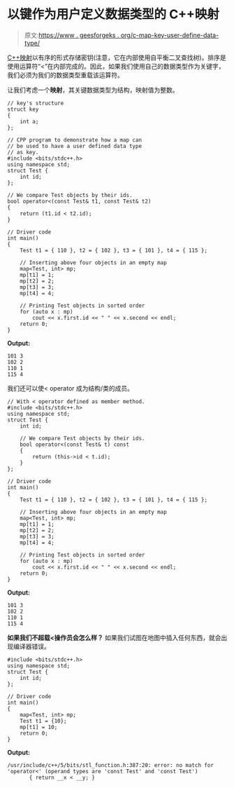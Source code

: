 # 以键作为用户定义数据类型的 C++映射

> 原文:[https://www . geesforgeks . org/c-map-key-user-define-data-type/](https://www.geeksforgeeks.org/c-map-key-user-define-data-type/)

[C++映射](https://www.geeksforgeeks.org/map-associative-containers-the-c-standard-template-library-stl/)以有序的形式存储密钥(注意，它在内部使用自平衡二叉查找树)。排序是使用运算符“<”在内部完成的。因此，如果我们使用自己的数据类型作为关键字，我们必须为我们的数据类型重载该运算符。

让我们考虑一个**映射**，其关键数据类型为结构，映射值为整数。

```
// key's structure
struct key
{
    int a;
};
```

```
// CPP program to demonstrate how a map can
// be used to have a user defined data type
// as key.
#include <bits/stdc++.h>
using namespace std;
struct Test {
    int id;
};

// We compare Test objects by their ids.
bool operator<(const Test& t1, const Test& t2)
{
    return (t1.id < t2.id);
}

// Driver code
int main()
{
    Test t1 = { 110 }, t2 = { 102 }, t3 = { 101 }, t4 = { 115 };

    // Inserting above four objects in an empty map
    map<Test, int> mp;
    mp[t1] = 1;
    mp[t2] = 2;
    mp[t3] = 3;
    mp[t4] = 4;

    // Printing Test objects in sorted order
    for (auto x : mp)
        cout << x.first.id << " " << x.second << endl;
    return 0;
}
```

**Output:**

```
101 3
102 2
110 1
115 4

```

我们还可以使< operator 成为结构/类的成员。

```
// With < operator defined as member method.
#include <bits/stdc++.h>
using namespace std;
struct Test {
    int id;

    // We compare Test objects by their ids.
    bool operator<(const Test& t) const
    {
        return (this->id < t.id);
    }
};

// Driver code
int main()
{
    Test t1 = { 110 }, t2 = { 102 }, t3 = { 101 }, t4 = { 115 };

    // Inserting above four objects in an empty map
    map<Test, int> mp;
    mp[t1] = 1;
    mp[t2] = 2;
    mp[t3] = 3;
    mp[t4] = 4;

    // Printing Test objects in sorted order
    for (auto x : mp)
        cout << x.first.id << " " << x.second << endl;
    return 0;
}
```

**Output:**

```
101 3
102 2
110 1
115 4

```

**如果我们不超载<操作员会怎么样？**
如果我们试图在地图中插入任何东西，就会出现编译器错误。

```
#include <bits/stdc++.h>
using namespace std;
struct Test {
    int id;
};

// Driver code
int main()
{
    map<Test, int> mp;
    Test t1 = {10};
    mp[t1] = 10;
    return 0;
}
```

**Output:**

```
/usr/include/c++/5/bits/stl_function.h:387:20: error: no match for 'operator<' (operand types are 'const Test' and 'const Test')
       { return __x < __y; }

```